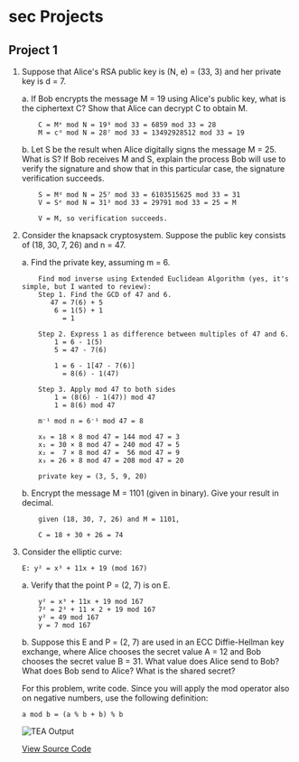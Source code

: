 # sec Projects

## Project 1

1.  Suppose that Alice's RSA public key is (N, e) = (33, 3) and her private key is d = 7.

    a. If Bob encrypts the message M = 19 using Alice's public key, what is the ciphertext C? Show that Alice can decrypt C to obtain M.

            C = Mᵉ mod N = 19³ mod 33 = 6859 mod 33 = 28
            M = cᵈ mod N = 28⁷ mod 33 = 13492928512 mod 33 = 19
    
    b. Let S be the result when Alice digitally signs the message M = 25. What is S? If Bob receives M and S, explain the process Bob will use to verify the signature and show that in this particular case, the signature verification succeeds. 

            S = Mᵈ mod N = 25⁷ mod 33 = 6103515625 mod 33 = 31
            V = Sᵉ mod N = 31³ mod 33 = 29791 mod 33 = 25 = M

            V = M, so verification succeeds.


2.  Consider the knapsack cryptosystem. Suppose the public key consists of (18, 30, 7, 26) and n = 47.

    a. Find the private key, assuming m = 6.

            Find mod inverse using Extended Euclidean Algorithm (yes, it's simple, but I wanted to review):
            Step 1. Find the GCD of 47 and 6.
               47 = 7(6) + 5
                6 = 1(5) + 1
                  = 1

            Step 2. Express 1 as difference between multiples of 47 and 6.
                1 = 6 - 1(5)
                5 = 47 - 7(6)
                
                1 = 6 - 1[47 - 7(6)]
                  = 8(6) - 1(47)
                
            Step 3. Apply mod 47 to both sides
                1 = (8(6) - 1(47)) mod 47
                1 = 8(6) mod 47

            m⁻¹ mod n = 6⁻¹ mod 47 = 8

            x₀ = 18 × 8 mod 47 = 144 mod 47 = 3
            x₁ = 30 × 8 mod 47 = 240 mod 47 = 5
            x₂ =  7 × 8 mod 47 =  56 mod 47 = 9
            x₃ = 26 × 8 mod 47 = 208 mod 47 = 20

            private key = (3, 5, 9, 20)

    b. Encrypt the message M = 1101 (given in binary). Give your result in decimal.

            given (18, 30, 7, 26) and M = 1101, 

            C = 18 + 30 + 26 = 74

3.  Consider the elliptic curve:

        E: y² = x³ + 11x + 19 (mod 167)
    
    a. Verify that the point P = (2, 7) is on E.

            y² = x³ + 11x + 19 mod 167
            7² = 2³ + 11 × 2 + 19 mod 167
            y² = 49 mod 167
            y = 7 mod 167

    b. Suppose this E and P = (2, 7) are used in an ECC Diffie-Hellman key exchange, where Alice chooses the secret value A = 12 and Bob chooses the secret value B = 31. What value does Alice send to Bob? What does Bob send to Alice? What is the shared secret?

    For this problem, write code. Since you will apply the mod operator also on negative numbers, use the following definition:

        a mod b = (a % b + b) % b

    ![TEA Output](img/acdh-out.PNG?raw=true "Title")
    
    [View Source Code](src)
